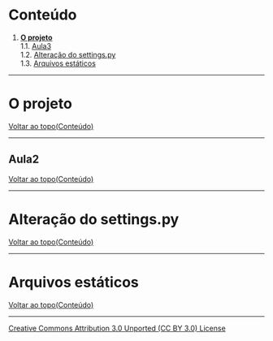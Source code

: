 # Conteúdo

1. **[O projeto](#o-projeto)**  
1.1. [Aula3](#aula3)  
1.2. [Alteração do settings.py](#alteração-do-settingspy)  
1.3. [Arquivos estáticos](#arquivos-estáticos)

---

# O projeto
[Voltar ao topo(Conteúdo)](#conteúdo)  

---

## Aula2
[Voltar ao topo(Conteúdo)](#conteúdo)  

---

# Alteração do settings.py
[Voltar ao topo(Conteúdo)](#conteúdo)  

---

# Arquivos estáticos
[Voltar ao topo(Conteúdo)](#conteúdo)  

---

[Creative Commons Attribution 3.0 Unported (CC BY 3.0) License](http://creativecommons.org/licenses/by/3.0/)

